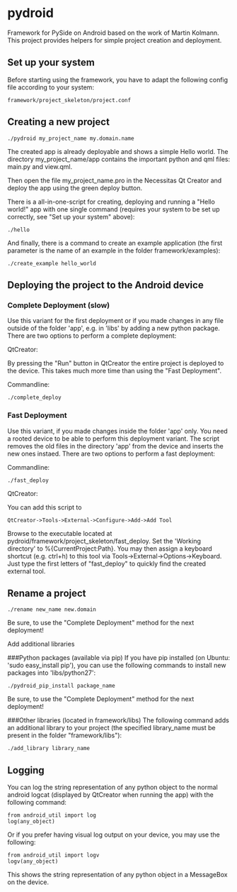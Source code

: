 pydroid
=======

Framework for PySide on Android based on the work of Martin Kolmann.
This project provides helpers for simple project creation and deployment.


Set up your system
------------------
Before starting using the framework, you have to adapt the following config file according to your system:

    framework/project_skeleton/project.conf


Creating a new project
----------------------
    ./pydroid my_project_name my.domain.name

The created app is already deployable and shows a simple Hello world. The directory my_project_name/app contains the important python and qml files: main.py and view.qml.

Then open the file my_project_name.pro in the Necessitas Qt Creator and deploy the app using the green deploy button.

There is a all-in-one-script for creating, deploying and running a "Hello world!" app with one single command (requires your system to be set up correctly, see "Set up your system" above):

    ./hello

And finally, there is a command to create an example application (the first parameter is the name of an example in the folder framework/examples):

    ./create_example hello_world


Deploying the project to the Android device
-------------------------------------------

### Complete Deployment (slow)
Use this variant for the first deployment or if you made changes in any file outside of the folder 'app', e.g. in 'libs' by adding a new python package. There are two options to perform a complete deployment:

QtCreator:

By pressing the "Run" button in QtCreator the entire project is deployed to the device. This takes much more time than using the "Fast Deployment".

Commandline:

    ./complete_deploy


### Fast Deployment
Use this variant, if you made changes inside the folder 'app' only. You need a rooted device to be able to perform this deployment variant.
The script removes the old files in the directory 'app' from the device and inserts the new ones instaed. There are two options to perform a fast deployment:

Commandline:

    ./fast_deploy


QtCreator:

You can add this script to

    QtCreator->Tools->External->Configure->Add->Add Tool

Browse to the executable located at pydroid/framework/project_skeleton/fast_deploy. Set the 'Working directory' to %{CurrentProject:Path}. You may then assign a keyboard shortcut (e.g. ctrl+h) to this tool via Tools->External->Options->Keyboard. Just type the first letters of "fast_deploy" to quickly find the created external tool.


Rename a project
----------------
    ./rename new_name new.domain
Be sure, to use the "Complete Deployment" method for the next deployment!


Add additional libraries


###Python packages (available via pip)
If you have pip installed (on Ubuntu: 'sudo easy_install pip'), you can use the following commands to install new packages into 'libs/python27':

    ./pydroid_pip_install package_name

Be sure, to use the "Complete Deployment" method for the next deployment!

###Other libraries (located in framework/libs)
The following command adds an additional library to your project (the specified library_name must be present in the folder "framework/libs"):

    ./add_library library_name

Logging
-------
You can log the string representation of any python object to the normal android logcat (displayed by QtCreator when running the app) with the following command:

    from android_util import log
    log(any_object)

Or if you prefer having visual log output on your device, you may use the following:

    from android_util import logv
    logv(any_object)

This shows the string representation of any python object in a MessageBox on the device.
